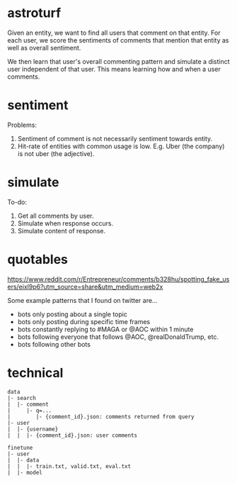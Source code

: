 # astroturf

Given an entity, we want to find all users that comment on that entity.
For each user, we score the sentiments of comments that mention that entity as well as overall sentiment.

We then learn that user's overall commenting pattern and simulate a distinct user independent of that user.
This means learning how and when a user comments.

# sentiment

Problems:
1. Sentiment of comment is not necessarily sentiment towards entity.
2. Hit-rate of entities with common usage is low. E.g. Uber (the company) is not uber (the adjective).

# simulate

To-do:
1. Get all comments by user.
2. Simulate when response occurs.
3. Simulate content of response.

# quotables

https://www.reddit.com/r/Entrepreneur/comments/b328hu/spotting_fake_users/eixl9p6?utm_source=share&utm_medium=web2x

Some example patterns that I found on twitter are...
- bots only posting about a single topic
- bots only posting during specific time frames
- bots constantly replying to #MAGA or @AOC within 1 minute
- bots following everyone that follows @AOC, @realDonaldTrump, etc.
- bots following other bots

# technical

```
data
|- search
|  |- comment
|     |- q=...
|        |- {comment_id}.json: comments returned from query
|- user
|  |- {username}
|  |  |- {comment_id}.json: user comments
```

```
finetune
|- user
|  |- data
|  |  |- train.txt, valid.txt, eval.txt
|  |- model
```